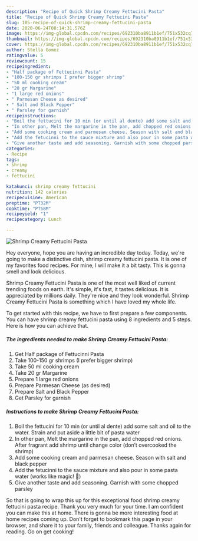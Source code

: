 ```yaml
---
description: "Recipe of Quick Shrimp Creamy Fettucini Pasta"
title: "Recipe of Quick Shrimp Creamy Fettucini Pasta"
slug: 105-recipe-of-quick-shrimp-creamy-fettucini-pasta
date: 2020-06-24T08:14:31.576Z
image: https://img-global.cpcdn.com/recipes/692310ba8911b1ef/751x532cq70/shrimp-creamy-fettucini-pasta-recipe-main-photo.jpg
thumbnail: https://img-global.cpcdn.com/recipes/692310ba8911b1ef/751x532cq70/shrimp-creamy-fettucini-pasta-recipe-main-photo.jpg
cover: https://img-global.cpcdn.com/recipes/692310ba8911b1ef/751x532cq70/shrimp-creamy-fettucini-pasta-recipe-main-photo.jpg
author: Stella Gomez
ratingvalue: 5
reviewcount: 15
recipeingredient:
- "Half package of Fettucinni Pasta"
- "100-150 gr shrimps I prefer bigger shrimp"
- "50 ml cooking cream"
- "20 gr Margarine"
- "1 large red onions"
- " Parmesan Cheese as desired"
- " Salt and Black Pepper"
- " Parsley for garnish"
recipeinstructions:
- "Boil the fettucini for 10 min (or until al dente) add some salt and oil to the water. Strain and put aside a little bit of pasta water"
- "In other pan, Melt the margarine in the pan, add chopped red onions. After fragrant add shrimp until change color (don’t overcooked the shrimp)"
- "Add some cooking cream and parmesan cheese. Season with salt and black pepper"
- "Add the fetucinni to the sauce mixture and also pour in some pasta water (works like magic! 🤤)"
- "Give another taste and add seasoning. Garnish with some chopped parsley"
categories:
- Recipe
tags:
- shrimp
- creamy
- fettucini

katakunci: shrimp creamy fettucini 
nutrition: 142 calories
recipecuisine: American
preptime: "PT32M"
cooktime: "PT58M"
recipeyield: "1"
recipecategory: Lunch

---
```



![Shrimp Creamy Fettucini Pasta](https://img-global.cpcdn.com/recipes/692310ba8911b1ef/751x532cq70/shrimp-creamy-fettucini-pasta-recipe-main-photo.jpg)

Hey everyone, hope you are having an incredible day today. Today, we're going to make a distinctive dish, shrimp creamy fettucini pasta. It is one of my favorites food recipes. For mine, I will make it a bit tasty. This is gonna smell and look delicious.

Shrimp Creamy Fettucini Pasta is one of the most well liked of current trending foods on earth. It's simple, it's fast, it tastes delicious. It is appreciated by millions daily. They're nice and they look wonderful. Shrimp Creamy Fettucini Pasta is something which I have loved my whole life.




To get started with this recipe, we have to first prepare a few components. You can have shrimp creamy fettucini pasta using 8 ingredients and 5 steps. Here is how you can achieve that.

<!--inarticleads1-->

##### The ingredients needed to make Shrimp Creamy Fettucini Pasta:

1. Get Half package of Fettucinni Pasta
1. Take 100-150 gr shrimps (I prefer bigger shrimp)
1. Take 50 ml cooking cream
1. Take 20 gr Margarine
1. Prepare 1 large red onions
1. Prepare  Parmesan Cheese (as desired)
1. Prepare  Salt and Black Pepper
1. Get  Parsley for garnish




<!--inarticleads2-->

##### Instructions to make Shrimp Creamy Fettucini Pasta:

1. Boil the fettucini for 10 min (or until al dente) add some salt and oil to the water. Strain and put aside a little bit of pasta water
1. In other pan, Melt the margarine in the pan, add chopped red onions. After fragrant add shrimp until change color (don’t overcooked the shrimp)
1. Add some cooking cream and parmesan cheese. Season with salt and black pepper
1. Add the fetucinni to the sauce mixture and also pour in some pasta water (works like magic! 🤤)
1. Give another taste and add seasoning. Garnish with some chopped parsley




So that is going to wrap this up for this exceptional food shrimp creamy fettucini pasta recipe. Thank you very much for your time. I am confident you can make this at home. There is gonna be more interesting food at home recipes coming up. Don't forget to bookmark this page in your browser, and share it to your family, friends and colleague. Thanks again for reading. Go on get cooking!
